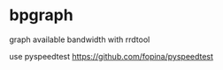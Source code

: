 # bpgraph

graph available bandwidth with rrdtool

use pyspeedtest https://github.com/fopina/pyspeedtest

